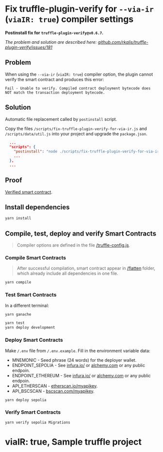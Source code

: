 # Fix truffle-plugin-verify for `--via-ir` (`viaIR: true`) compiler settings
**Postinstall fix for `truffle-plugin-verify@v0.6.7`.**

*The problem and solution are described here:
[github.com/rkalis/truffle-plugin-verify/issues/181](https://github.com/rkalis/truffle-plugin-verify/issues/181)*


## Problem
When using the `--via-ir` (`viaIR: true`) compiler option,
the plugin cannot verify the smart contract and produces this error:
```text
Fail - Unable to verify. Compiled contract deployment bytecode does NOT match the transaction deployment bytecode.
```


## Solution
Automatic file replacement called by `postinstall` script.

Copy the files `/scripts/fix-truffle-plugin-verify-for-via-ir.js`
and `/scripts/data/util.js` into your project
and upgrade the `package.json`.
```json
  ...
  "scripts": {
    "postinstall": "node ./scripts/fix-truffle-plugin-verify-for-via-ir.js",
    ...
  },
  ...
```



## Proof
[Verified smart contract](https://sepolia.etherscan.io/address/0x3CbAD0Df62A36EEaE26e70B37cAf62560f787D0F#code#L8).



## Install dependencies
```bash
yarn install
```


## Compile, test, deploy and verify Smart Contracts
> Compiler options are defined in the file [/truffle-config.js](/truffle-config.js).


### Compile Smart Contracts
> After successful compilation, smart contract appear in [/flatten](/flatten) folder,
which already include all dependencies in one file.
```bash
yarn compile
```


### Test Smart Contracts
In a different terminal:
```bash
yarn ganache
```

```bash
yarn test
yarn deploy development
```


### Deploy Smart Contracts
Make `/.env` file from `/.env.example`.
Fill in the environment variable data:
  - MNEMONIC - Seed phrase (24 words) for the deployer wallet.
  - ENDPOINT_SEPOLIA - See [infura.io/](https://infura.io/) or [alchemy.com](https://alchemy.com/) or any public endpoin.
  - ENDPOINT_ETHEREUM - See [infura.io/](https://infura.io/) or [alchemy.com](https://alchemy.com/) or any public endpoin.
  - API_ETHERSCAN - [etherscan.io/myapikey](https://etherscan.io/myapikey).
  - API_BSCSCAN - [bscscan.com/myapikey](https://bscscan.com/myapikey).

```bash
yarn deploy sepolia
```


### Verify Smart Contracts
```bash
yarn verify sepolia Migrations
```


# viaIR: true, Sample truffle project
